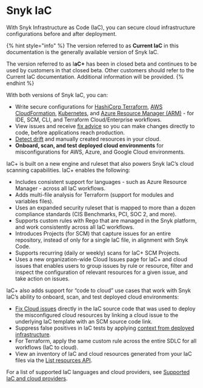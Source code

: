 # Snyk IaC

With Snyk Infrastructure as Code (IaC), you can secure cloud infrastructure configurations before and after deployment.

{% hint style="info" %}
The version referred to as **Current IaC** in this documentation is the generally available version of Snyk IaC.

The version referred to as I**aC+** has been in closed beta and continues to be used by customers in that closed beta. Other customers should refer to the Current IaC documentation. Additional information will be provided.
{% endhint %}

With both versions of Snyk IaC, you can:

* Write secure configurations for [HashiCorp Terraform](scan-your-iac-source-code/scan-terraform-files/), [AWS CloudFormation](scan-your-iac-source-code/scan-cloudformation-files/), [Kubernetes](scan-your-iac-source-code/scan-kubernetes-configuration-files/), and [Azure Resource Manager (ARM)](scan-your-iac-source-code/scan-arm-configuration-files.md) - for IDE, SCM, CLI, and Terraform Cloud/Enterprise workflows.
* View issues and receive [fix advice](getting-started-with-current-iac.md) so you can make changes directly to code, before applications reach production.
* [Detect drift](iac+-code-to-cloud-capabilities/detect-drift-and-manually-created-resources/) and manually created resources in your cloud.
* **Onboard, scan, and test deployed cloud environments** for misconfigurations for AWS, Azure, and Google Cloud environments.

IaC+ is built on a new engine and ruleset that also powers Snyk IaC’s cloud scanning capabilities. IaC+ enables the following:

* Includes consistent support for languages - such as Azure Resource Manager - across all IaC workflows.
* Adds multi-file analysis for Terraform (support for modules and variables files).
* Uses an expanded security ruleset that is mapped to more than a dozen compliance standards (CIS Benchmarks, PCI, SOC 2, and more).
* Supports custom rules with Rego that are managed in the Snyk platform, and work consistently across all IaC workflows.
* Introduces Projects (for SCM) that capture issues for an entire repository, instead of only for a single IaC file, in alignment with Snyk Code.
* Supports recurring (daily or weekly) scans for IaC+ SCM Projects.
* Uses a new organization-wide Cloud Issues page for IaC+ and cloud issues that enables users to group issues by rule or resource, filter and inspect the configuration of relevant resources for a given issue, and take action on issues.

IaC+ also adds support for “code to cloud” use cases that work with Snyk IaC’s ability to onboard, scan, and test deployed cloud environments:

* [Fix Cloud issues](iac+-code-to-cloud-capabilities/fix-cloud-issues-in-iac.md) directly in the IaC source code that was used to deploy the misconfigured cloud resources by linking a cloud issue to the underlying IaC template with an SCM source code link.
* Suppress false positives in IaC tests by applying [context from deployed infrastructure](iac+-code-to-cloud-capabilities/add-cloud-context-to-your-iac-tests.md).
* For Terraform, apply the same custom rule across the entire SDLC for all workflows (IaC to cloud).
* View an inventory of IaC and cloud resources generated from your IaC files via the [List resources API](https://apidocs.snyk.io/?version=2023-09-20%7Ebeta#get-/orgs/-org_id-/cloud/resources).

For a list of supported IaC languages and cloud providers, see [Supported IaC and cloud providers](supported-iac-languages-cloud-providers-and-cloud-resources/).
